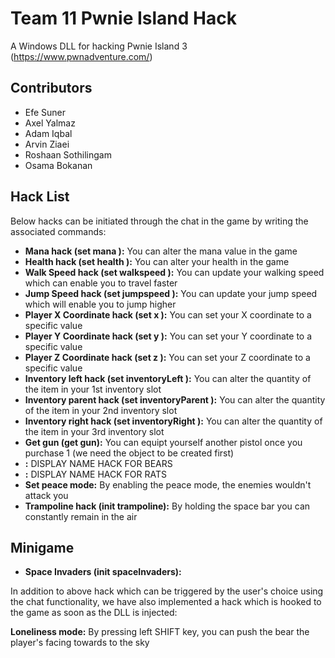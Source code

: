 # Team 11 Pwnie Island Hack

A Windows DLL for hacking Pwnie Island 3 (https://www.pwnadventure.com/) 

## Contributors
- Efe Suner
- Axel Yalmaz
- Adam Iqbal
- Arvin Ziaei
- Roshaan Sothilingam
- Osama Bokanan

## Hack List

Below hacks can be initiated through the chat in the game by writing the associated commands:

- **Mana hack (set mana <int>):** You can alter the mana value in the game
- **Health hack (set health <int>):** You can alter your health in the game
- **Walk Speed hack (set walkspeed <float>):** You can update your walking speed which can enable you to travel faster
- **Jump Speed hack (set jumpspeed <float>):** You can update your jump speed which will enable you to jump higher
- **Player X Coordinate hack (set x <float>):** You can set your X coordinate to a specific value
- **Player Y Coordinate hack (set y <float>):** You can set your Y coordinate to a specific value
- **Player Z Coordinate hack (set z <float>):** You can set your Z coordinate to a specific value
- **Inventory left hack (set inventoryLeft <int>):** You can alter the quantity of the item in your 1st inventory slot
- **Inventory parent hack (set inventoryParent <int>):** You can alter the quantity of the item in your 2nd inventory slot
- **Inventory right hack (set inventoryRight <int>):** You can alter the quantity of the item in your 3rd inventory slot
- **Get gun (get gun):** You can equipt yourself another pistol once you purchase 1 (we need the object to be created first)
- **:** DISPLAY NAME HACK FOR BEARS
- **:** DISPLAY NAME HACK FOR RATS
- **Set peace mode:** By enabling the peace mode, the enemies wouldn't attack you
- **Trampoline hack (init trampoline):** By holding the space bar you can constantly remain in the air

## **Minigame**
- **Space Invaders (init spaceInvaders):**

In addition to above hack which can be triggered by the user's choice using the chat functionality, we have also implemented a hack which is hooked to the game as soon as the DLL is injected:

**Loneliness mode:** By pressing left SHIFT key, you can push the bear the player's facing towards to the sky
